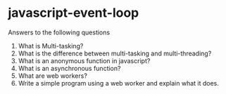 # javascript-event-loop

Answers to the following questions
 
1. What is Multi-tasking?
2. What is the difference between multi-tasking and multi-threading?
3. What is an anonymous function in javascript?
4. What is an asynchronous function?
5. What are web workers?
6. Write a simple program using a web worker and explain what it does.

